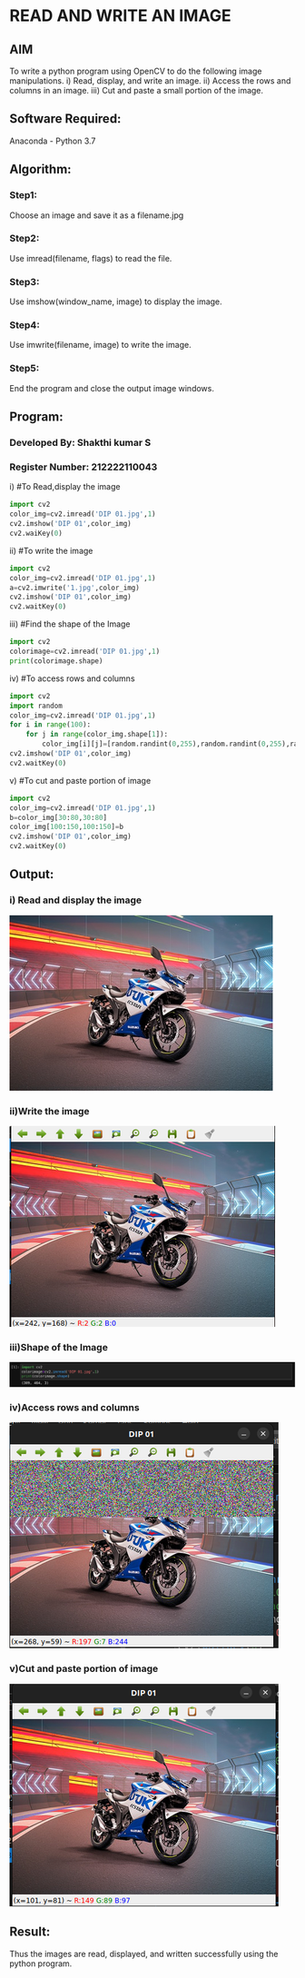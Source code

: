 # READ AND WRITE AN IMAGE
## AIM
To write a python program using OpenCV to do the following image manipulations.
i) Read, display, and write an image.
ii) Access the rows and columns in an image.
iii) Cut and paste a small portion of the image.

## Software Required:
Anaconda - Python 3.7

## Algorithm:


### Step1:
Choose an image and save it as a filename.jpg

### Step2:
Use imread(filename, flags) to read the file.

### Step3:
Use imshow(window_name, image) to display the image.

### Step4:
Use imwrite(filename, image) to write the image.

### Step5:
End the program and close the output image windows.

## Program:

### Developed By: Shakthi kumar S
### Register Number: 212222110043
i) #To Read,display the image
```python
import cv2
color_img=cv2.imread('DIP 01.jpg',1)
cv2.imshow('DIP 01',color_img)
cv2.waiKey(0)
```
ii) #To write the image
```python
import cv2
color_img=cv2.imread('DIP 01.jpg',1)
a=cv2.imwrite('1.jpg',color_img)
cv2.imshow('DIP 01',color_img)
cv2.waitKey(0)
```
iii) #Find the shape of the Image
```python
import cv2
colorimage=cv2.imread('DIP 01.jpg',1)
print(colorimage.shape)
```
iv) #To access rows and columns

```python
import cv2
import random
color_img=cv2.imread('DIP 01.jpg',1)
for i in range(100):
    for j in range(color_img.shape[1]):
        color_img[i][j]=[random.randint(0,255),random.randint(0,255),random.randint(0,255)]
cv2.imshow('DIP 01',color_img)
cv2.waitKey(0)
```
v) #To cut and paste portion of image
```python
import cv2
color_img=cv2.imread('DIP 01.jpg',1)
b=color_img[30:80,30:80]
color_img[100:150,100:150]=b
cv2.imshow('DIP 01',color_img)
cv2.waitKey(0)
```

## Output:

### i) Read and display the image

![](DIP%201-1.jpg)

### ii)Write the image

![](DIP%201-2.png)

### iii)Shape of the Image

![](DIP%201-3.png)

### iv)Access rows and columns
![](DIP%201-4.png)

### v)Cut and paste portion of image
![](DIP%201-5.png)

## Result:
Thus the images are read, displayed, and written successfully using the python program.


